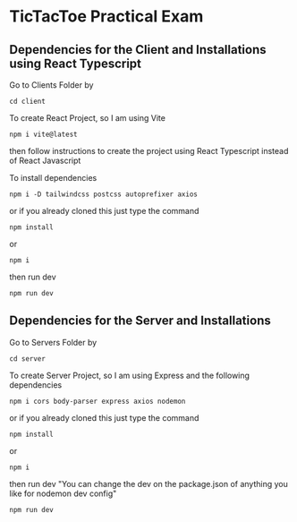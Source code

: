 # TicTacToe Practical Exam

## Dependencies for the Client and Installations using React Typescript

Go to Clients Folder by

```
cd client
```

To create React Project, so I am using Vite

```
npm i vite@latest
```
then follow instructions to create the project using React Typescript instead of React Javascript

To install dependencies

```
npm i -D tailwindcss postcss autoprefixer axios
```

or if you already cloned this just type the command

```
npm install
```

or

```
npm i
```

then run dev

```
npm run dev
```

## Dependencies for the Server and Installations

Go to Servers Folder by

```
cd server
```

To create Server Project, so I am using Express and the following dependencies

```
npm i cors body-parser express axios nodemon
```

or if you already cloned this just type the command

```
npm install
```

or

```
npm i
```

then run dev "You can change the dev on the package.json of anything you like for nodemon dev config"

```
npm run dev
```
